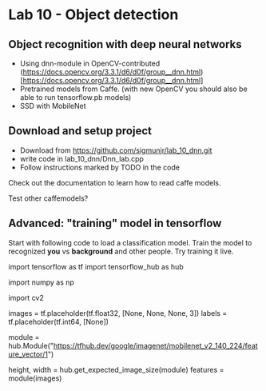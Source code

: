# Lab 10 - Object detection
## Object recognition with deep neural networks

- Using dnn-module in OpenCV-contributed (https://docs.opencv.org/3.3.1/d6/d0f/group__dnn.html)[https://docs.opencv.org/3.3.1/d6/d0f/group__dnn.html]
- Pretrained models from Caffe. (with new OpenCV you should also be able to run tensorflow.pb models)
- SSD with MobileNet

## Download and setup project

- Download from https://github.com/sigmunjr/lab_10_dnn.git
- write code in lab_10_dnn/Dnn_lab.cpp
- Follow instructions marked by TODO in the code

Check out the documentation to learn how to read caffe models.

Test other caffemodels?

## Advanced: "training" model in tensorflow
Start with following code to load a classification model. Train the model to recognized **you** vs **background** and other people. Try training it live.

import tensorflow as tf
import tensorflow_hub as hub

import numpy as np

import cv2


images = tf.placeholder(tf.float32, [None, None, None, 3])
labels = tf.placeholder(tf.int64, [None])

module = hub.Module("https://tfhub.dev/google/imagenet/mobilenet_v2_140_224/feature_vector/1")

height, width = hub.get_expected_image_size(module)
features = module(images)
